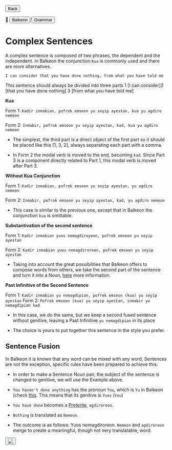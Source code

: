 
<button class="button-82-pushable" role="button" onclick="history.back()">
<span class="button-82-shadow"></span>
<span class="button-82-edge"></span>
<span class="button-82-front text">
Back
</span> </button>

📂 <button class="button-16" role="button" onclick="location.href='../../index'">Balkeon</button>/<button class="button-16" role="button" onclick="location.href='../index'">Grammar</button>

# Complex Sentences

A complex sentence is composed of two phrases, the dependent and the independent. In Balkeon the conjunction `Kua` is commonly used and there are more alternatives.

`I can consider that you have done nothing, from what you have told me`

This sentence should always be divided into three parts 1 [I can consider]2 [that you have done nothing] 3 [from what you have told me]

**Kua**

Form 1: `Kadir inmabian, pofrok emseon yu seyip ayestan, kua yu agdiro nemeon`

Form 2: `Inmabir, pofrok emseon yu seyip ayestan, kad, kua yu agdiro nemeon`

- The simplest, the third part is a direct object of the first part so it should be placed like this [1, 3, 2], always separating each part with a comma.

- In Form 2 the modal verb is moved to the end, becoming `kad`. Since Part 3 is a component directly related to Part 1, this modal verb is moved after Part 3.

**Without Kua Conjunction**

Form 1: `Kadir inmabian, pofrok emseon yu seyip ayestan, yu agdiro nemeon`

Form 2: `Inmabir, pofrok emseon yu seyip ayestan, kad, yu agdiro nemeon`

- This case is similar to the previous one, except that in Balkeon the conjunction `kua` is omittable.

**Substantivation of the second sentence**

Form 1: `Kadir inmabian yuos nemagdiroyeon, pofrok emseon yu seyip ayestan`

Form 2: `Kadir inmabian yuos nemagdiroreon, pofrok emseon yu seyip ayestan`

- Taking into account the great possibilities that Balkeon offers to compose words from others, we take the second part of the sentence and turn it into a Noun, [here](#sentence-fusion) more information.

**Past Infinitive of the Second Sentence**

Form 1: `Kadir inmabian yu nemagdipian, pofrok emseon (kua) yu seyip ayestan`
Form 2: `Pofrok emseon (kua) yu seyip ayestan, inmabir yu nemagdipian kad`

- In this case, we do the same, but we keep a second fused sentence without genitive, leaving a Past Infinitive `yu nemagdipian` in its place

- The choice is yours to put together this sentence in the style you prefer.

## Sentence Fusion

In Balkeon it is known that any word can be mixed with any word, Sentences are not the exception, specific rules have been prepared to achieve this:

- In order to make a Sentence Noun pair, the subject of the sentence is changed to genitive, we will use the Example above.

- `You haven't done anything` has the pronoun `You`, which is `Yu` in Balkeon (check [this](../../en/grammar/sentencewords/#personal-pronouns). This means that its genitive is `Yuos` (`You`)
- `You have done` becomes a [Preterite](../../en/grammar/words/#preterites), `agdiroreon`.
- `Nothing` is translated as `Nemeon`.

- The outcome is as follows: Yuos nemagdiroreon. `Nemeon` and `agdiroreon` merge to create a meaningful, though not very translatable, word.

<button class="button-17" role="button" onclick="langRedirect('en')"><img src="https://img.icons8.com/?size=35&id=95094&format=png&color=000000"/></button>
